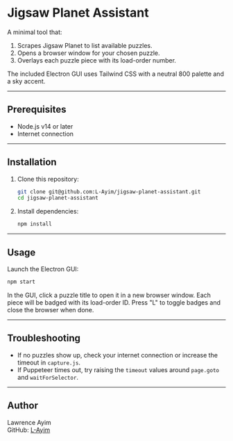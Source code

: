 # Jigsaw Planet Assistant

A minimal tool that:

1. Scrapes Jigsaw Planet to list available puzzles.
2. Opens a browser window for your chosen puzzle.
3. Overlays each puzzle piece with its load-order number.

The included Electron GUI uses Tailwind CSS with a neutral 800 palette and a sky accent.

---

## Prerequisites

- Node.js v14 or later  
- Internet connection  

---

## Installation

1. Clone this repository:
   ```bash
   git clone git@github.com:L-Ayim/jigsaw-planet-assistant.git
   cd jigsaw-planet-assistant
   ```

2. Install dependencies:
   ```bash
   npm install
   ```

---

## Usage

Launch the Electron GUI:

```bash
npm start
```

In the GUI, click a puzzle title to open it in a new browser window. Each
piece will be badged with its load-order ID. Press "L" to toggle badges and
close the browser when done.

---

## Troubleshooting

- If no puzzles show up, check your internet connection or increase the timeout in `capture.js`.  
- If Puppeteer times out, try raising the `timeout` values around `page.goto` and `waitForSelector`.  

---

## Author

Lawrence Ayim  
GitHub: [L-Ayim](https://github.com/L-Ayim)  
